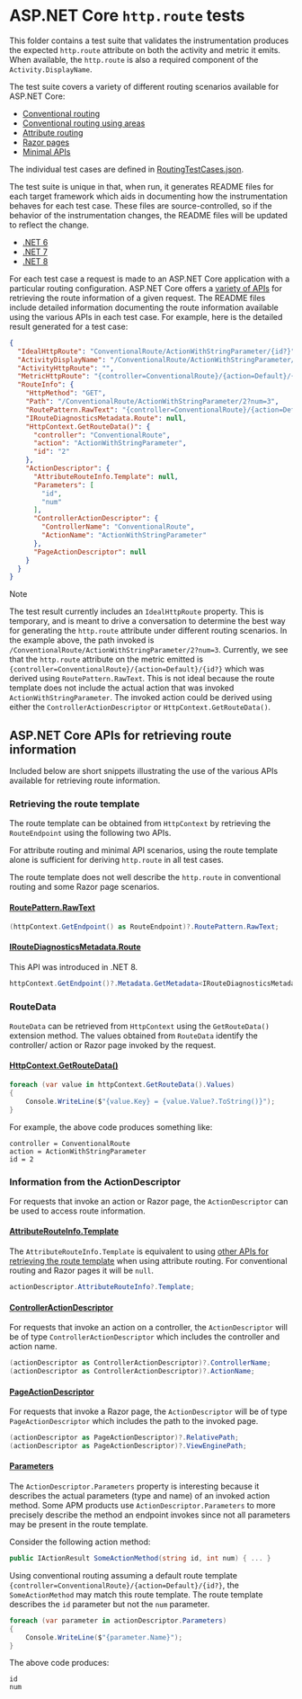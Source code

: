 # ASP.NET Core `http.route` tests

This folder contains a test suite that validates the instrumentation produces
the expected `http.route` attribute on both the activity and metric it emits.
When available, the `http.route` is also a required component of the
`Activity.DisplayName`.

The test suite covers a variety of different routing scenarios available for
ASP.NET Core:

* [Conventional routing](https://learn.microsoft.com/aspnet/core/mvc/controllers/routing#conventional-routing)
* [Conventional routing using areas](https://learn.microsoft.com/aspnet/core/mvc/controllers/routing#areas)
* [Attribute routing](https://learn.microsoft.com/aspnet/core/mvc/controllers/routing#attribute-routing-for-rest-apis)
* [Razor pages](https://learn.microsoft.com/aspnet/core/razor-pages/razor-pages-conventions)
* [Minimal APIs](https://learn.microsoft.com/aspnet/core/fundamentals/minimal-apis/route-handlers)

The individual test cases are defined in [RoutingTestCases.json](./RoutingTestCases.json).

The test suite is unique in that, when run, it generates README files for each
target framework which aids in documenting how the instrumentation behaves for
each test case. These files are source-controlled, so if the behavior of the
instrumentation changes, the README files will be updated to reflect the change.

* [.NET 6](./README.net6.0.md)
* [.NET 7](./README.net6.0.md)
* [.NET 8](./README.net6.0.md)

For each test case a request is made to an ASP.NET Core application with a
particular routing configuration. ASP.NET Core offers a
[variety of APIs](#aspnet-core-apis-for-retrieving-route-information) for
retrieving the route information of a given request. The README files include
detailed information documenting the route information available using the
various APIs in each test case. For example, here is the detailed result
generated for a test case:

```json
{
  "IdealHttpRoute": "ConventionalRoute/ActionWithStringParameter/{id?}",
  "ActivityDisplayName": "/ConventionalRoute/ActionWithStringParameter/2",
  "ActivityHttpRoute": "",
  "MetricHttpRoute": "{controller=ConventionalRoute}/{action=Default}/{id?}",
  "RouteInfo": {
    "HttpMethod": "GET",
    "Path": "/ConventionalRoute/ActionWithStringParameter/2?num=3",
    "RoutePattern.RawText": "{controller=ConventionalRoute}/{action=Default}/{id?}",
    "IRouteDiagnosticsMetadata.Route": null,
    "HttpContext.GetRouteData()": {
      "controller": "ConventionalRoute",
      "action": "ActionWithStringParameter",
      "id": "2"
    },
    "ActionDescriptor": {
      "AttributeRouteInfo.Template": null,
      "Parameters": [
        "id",
        "num"
      ],
      "ControllerActionDescriptor": {
        "ControllerName": "ConventionalRoute",
        "ActionName": "ActionWithStringParameter"
      },
      "PageActionDescriptor": null
    }
  }
}
```

> [!NOTE]
> The test result currently includes an `IdealHttpRoute` property. This is
> temporary, and is meant to drive a conversation to determine the best way
> for generating the `http.route` attribute under different routing scenarios.
> In the example above, the path invoked is
> `/ConventionalRoute/ActionWithStringParameter/2?num=3`. Currently, we see
> that the `http.route` attribute on the metric emitted is
> `{controller=ConventionalRoute}/{action=Default}/{id?}` which was derived
> using `RoutePattern.RawText`. This is not ideal
> because the route template does not include the actual action that was
> invoked `ActionWithStringParameter`. The invoked action could be derived
> using either the `ControllerActionDescriptor`
> or `HttpContext.GetRouteData()`.

## ASP.NET Core APIs for retrieving route information

Included below are short snippets illustrating the use of the various
APIs available for retrieving route information.

### Retrieving the route template

The route template can be obtained from `HttpContext` by retrieving the
`RouteEndpoint` using the following two APIs.

For attribute routing and minimal API scenarios, using the route template alone
is sufficient for deriving `http.route` in all test cases.

The route template does not well describe the `http.route` in conventional
routing and some Razor page scenarios.

#### [RoutePattern.RawText](https://learn.microsoft.com/dotnet/api/microsoft.aspnetcore.routing.patterns.routepattern.rawtext)

```csharp
(httpContext.GetEndpoint() as RouteEndpoint)?.RoutePattern.RawText;
```

#### [IRouteDiagnosticsMetadata.Route](https://learn.microsoft.com/dotnet/api/microsoft.aspnetcore.http.metadata.iroutediagnosticsmetadata.route)

This API was introduced in .NET 8.

```csharp
httpContext.GetEndpoint()?.Metadata.GetMetadata<IRouteDiagnosticsMetadata>()?.Route;
```

### RouteData

`RouteData` can be retrieved from `HttpContext` using the `GetRouteData()`
extension method. The values obtained from `RouteData` identify the controller/
action or Razor page invoked by the request.

#### [HttpContext.GetRouteData()](https://learn.microsoft.com/dotnet/api/microsoft.aspnetcore.routing.routinghttpcontextextensions.getroutedata)

```csharp
foreach (var value in httpContext.GetRouteData().Values)
{
    Console.WriteLine($"{value.Key} = {value.Value?.ToString()}");
}
```

For example, the above code produces something like:

```text
controller = ConventionalRoute
action = ActionWithStringParameter
id = 2
```

### Information from the ActionDescriptor

For requests that invoke an action or Razor page, the `ActionDescriptor` can
be used to access route information.

#### [AttributeRouteInfo.Template](https://learn.microsoft.com/dotnet/api/microsoft.aspnetcore.mvc.routing.attributerouteinfo.template)

The `AttributeRouteInfo.Template` is equivalent to using
[other APIs for retrieving the route template](#retrieving-the-route-template)
when using attribute routing. For conventional routing and Razor pages it will
be `null`.

```csharp
actionDescriptor.AttributeRouteInfo?.Template;
```

#### [ControllerActionDescriptor](https://learn.microsoft.com/dotnet/api/microsoft.aspnetcore.mvc.controllers.controlleractiondescriptor)

For requests that invoke an action on a controller, the `ActionDescriptor`
will be of type `ControllerActionDescriptor` which includes the controller and
action name.

```csharp
(actionDescriptor as ControllerActionDescriptor)?.ControllerName;
(actionDescriptor as ControllerActionDescriptor)?.ActionName;
```

#### [PageActionDescriptor](https://learn.microsoft.com/dotnet/api/microsoft.aspnetcore.mvc.razorpages.pageactiondescriptor)

For requests that invoke a Razor page, the `ActionDescriptor`
will be of type `PageActionDescriptor` which includes the path to the invoked
page.

```csharp
(actionDescriptor as PageActionDescriptor)?.RelativePath;
(actionDescriptor as PageActionDescriptor)?.ViewEnginePath;
```

#### [Parameters](https://learn.microsoft.com/dotnet/api/microsoft.aspnetcore.mvc.abstractions.actiondescriptor.parameters#microsoft-aspnetcore-mvc-abstractions-actiondescriptor-parameters)

The `ActionDescriptor.Parameters` property is interesting because it describes
the actual parameters (type and name) of an invoked action method. Some APM
products use `ActionDescriptor.Parameters` to more precisely describe the
method an endpoint invokes since not all parameters may be present in the
route template.

Consider the following action method:

```csharp
public IActionResult SomeActionMethod(string id, int num) { ... }
```

Using conventional routing assuming a default route template
`{controller=ConventionalRoute}/{action=Default}/{id?}`, the `SomeActionMethod`
may match this route template. The route template describes the `id` parameter
but not the `num` parameter.

```csharp
foreach (var parameter in actionDescriptor.Parameters)
{
    Console.WriteLine($"{parameter.Name}");
}
```

The above code produces:

```text
id
num
```
